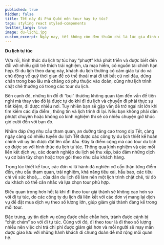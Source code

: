 ```yaml
---
published: true
hidden: false
title: Tết này đi Phú Quốc nên tour hay tự túc?
tags: styling react styled-components
twitter_large: true
image: du-lich1.jpg
custom_excerpt: Ngày nay, tết không còn đơn thuần chỉ là lúc gia đình đoàn tụ sau một năm vất vả ngược xuôi, tết còn là thời điểm để chúng ta tìm những địa danh, những nơi mới để thỏa lòng tìm hiểu.
---
```


**Du lịch tự túc**

Vừa rồi, hình thức du lịch tự túc hay “phượt” khá phát triển và được biết đến đối với nhiều giới trẻ thích trải nghiệm, ưa mạo hiểm, có nguồn tài chính hạn hẹp. Đi du lịch theo dạng này, khách du lịch thường có cảm giác tự do và chủ động về quỹ thời gian để có thể thoải mái đi tới bất cứ nơi đâu, dừng chân trong bao lâu mà chẳng có phụ thuộc vào đoàn, cũng như lịch trình chặt chẽ thường có trong các tour du lịch.

Bên cạnh đó, những tín đồ đi “bụi” thường không quan tâm đến vấn đề tiện nghi mà thay vào đó là được tự do khi đi du lịch và chuyến đi phải thực sự tiết kiệm, đi được nhiều nơi. Tuy nhiên bạn sẽ gặp vấn đề trở ngại rất lớn khi tìm kiếm các địa điểm , thông tin và lịch trình đi lại. Nếu bạn không phải dân phượt chuyên hoặc không có kinh nghiệm thì sẽ có nhiều chuyện giở khóc giở cười đến với bạn đó.

Nhằm đáp ứng nhu cầu tham quan, an dưỡng tăng cao trong dịp Tết, càng ngày càng có nhiều tuyến du lịch Tết được các công ty du lịch thiết kế hoàn chỉnh với uy tín được đặt lên dẫn đầu. Đây là điểm cộng mà các tour du lịch có được so với hình thức du lịch tự túc. Thông qua kinh nghiệm và các mối liến kết dịch vụ, các doanh nghiệp du lịch sẽ thu xếp, bảo đảm những dịch vụ cơ bản tùy chọn hoặc trọn gói theo nhu cầu khách hàng.

Trong lúc thiết kế tour, các đơn vị lữ hành đã nghiên cứ cẩn thận từng điểm đến, nhu cầu tham quan, trải nghiệm, khả năng tiêu xài, hầu bao, các tiêu chí về sức khoẻ,… của dân du lịch để làm nên một lịch trình chặt chẽ, từ đó du khách có thể cân nhắc và lựa chọn tour phù hợp.

Điều quan trọng hơn hết là khi đi theo tour giá thành sẽ không cao hơn so với đi tự túc, do các công ty du lịch đã liên kết với các đơn vị mang lại dịch vụ để đặt mua dịch vụ theo số lượng lớn, giúp giảm giá thành đáng kể trong mỗi tour.

Đặc trưng, uy tín dịch vụ cũng được chắc chắn hơn, tránh được cảnh bị “chặt chém” so với đi tự túc. Cùng với đó, đi theo tour là đi theo số lượng nhiều nên việc chi trả chi phí được giảm giá hơn và mỗi người sẽ may mắn được giao lưu với những hành khách đi chung đoàn để mở rộng mối quan hệ.